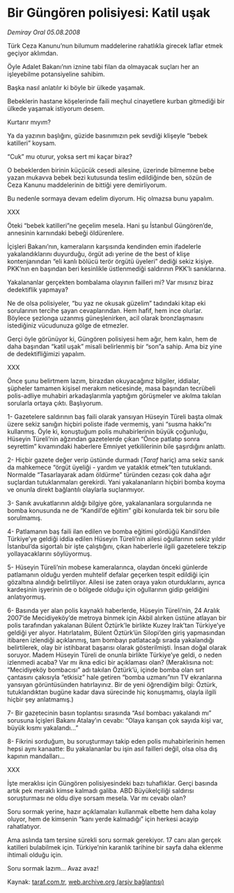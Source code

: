 # Bir Güngören polisiyesi: Katil uşak

*Demiray Oral 05.08.2008*

<div class="yazi"><p>Türk Ceza Kanunu’nun bilumum maddelerine rahatlıkla girecek laflar etmek geçiyor aklımdan.</p>
<p>Öyle Adalet Bakanı’nın iznine tabi filan da olmayacak suçları her an işleyebilme potansiyeline sahibim.</p>
<p>Başka nasıl anlatılır ki böyle bir ülkede yaşamak.</p>
<p>Bebeklerin hastane köşelerinde faili meçhul cinayetlere kurban gitmediği bir ülkede yaşamak istiyorum desem.</p>
<p>Kurtarır mıyım?</p>
<p>Ya da yazının başlığını, güzide basınımızın pek sevdiği klişeyle “bebek katilleri” koysam.</p>
<p>“Cuk” mu oturur, yoksa sert mi kaçar biraz?</p>
<p>O bebeklerden birinin küçücük cesedi ailesine, üzerinde bilmemne bebe yazan mukavva bebek bezi kutusunda teslim edildiğinde ben, sözün de Ceza Kanunu maddelerinin de bittiği yere demirliyorum.</p>
<p>Bu nedenle sormaya devam edelim diyorum. Hiç olmazsa bunu yapalım.</p>
<p>XXX</p>
<p>Öteki “bebek katilleri”ne geçelim mesela. Hani şu İstanbul Güngören’de, annesinin karnındaki bebeği öldürenlere.</p>
<p>İçişleri Bakanı’nın, kameraların karşısında kendinden emin ifadelerle yakalandıklarını duyurduğu, örgüt adı yerine de the best of klişe kontenjanından “eli kanlı bölücü terör örgütü üyeleri” dediği sekiz kişiye. PKK’nın en başından beri kesinlikle üstlenmediği saldırının PKK’lı sanıklarına.</p>
<p>Yakalananlar gerçekten bombalama olayının failleri mi? Var mısınız biraz dedektiflik yapmaya? </p>
<p>Ne de olsa polisiyeler, “bu yaz ne okusak güzelim” tadındaki kitap eki sorularının tercihe şayan cevaplarından. Hem hafif, hem ince olurlar. Böylece şezlonga uzanmış güneşlenirken, acil olarak bronzlaşmasını istediğiniz vücudunuza gölge de etmezler.</p>
<p>Gerçi öyle görünüyor ki, Güngören polisiyesi hem ağır, hem kalın, hem de daha başından “katil uşak” misali belirlenmiş bir “son”a sahip. Ama biz yine de dedektifliğimizi yapalım. </p>
<p>XXX</p>
<p>Önce şunu belirtmem lazım, birazdan okuyacağınız bilgiler, iddialar, şüpheler tamamen kişisel merakım neticesinde, masa başından tecrübeli polis-adliye muhabiri arkadaşlarımla yaptığım görüşmeler ve akılma takılan sorularla ortaya çıktı. Başlıyorum.</p>
<p>1- Gazetelere saldırının baş faili olarak yansıyan Hüseyin Türeli başta olmak üzere sekiz sanığın hiçbiri poliste ifade vermemiş, yani “susma hakkı”nı kullanmış. Öyle ki, konuştuğum polis muhabirlerinin büyük çoğunluğu, Hüseyin Türeli’nin ağzından gazetelerde çıkan “Önce patlatıp sonra seyrettim” kıvamındaki haberlere Emniyet yetkililerinin bile şaşırdığını anlattı.</p>
<p>2- Hiçbir gazete değer verip üstünde durmadı (<i>Taraf</i> hariç) ama sekiz sanık da mahkemece “örgüt üyeliği - yardım ve yataklık etmek”ten tutuklandı. Normalde “Tasarlayarak adam öldürme” türünden cezası çok daha ağır suçlardan tutuklanmaları gerekirdi. Yani yakalananların hiçbiri bomba koyma ve onunla direkt bağlantılı olaylarla suçlanmıyor.</p>
<p>3- Sanık avukatlarının aldığı bilgiye göre, yakalananlara sorgularında ne bomba konusunda ne de “Kandil’de eğitim” gibi konularda tek bir soru bile sorulmamış.</p>
<p>4- Patlamanın baş faili ilan edilen ve bomba eğitimi gördüğü Kandil’den Türkiye’ye geldiği iddia edilen Hüseyin Türeli’nin ailesi oğullarının sekiz yıldır İstanbul’da sigortalı bir işte çalıştığını, çıkan haberlerle ilgili gazetelere tekzip yollayacaklarını söylüyormuş.</p>
<p>5- Hüseyin Türeli’nin mobese kameralarınca, olaydan önceki günlerde patlamanın olduğu yerden muhtelif defalar geçerken tespit edildiği için gözaltına alındığı belirtiliyor. Ailesi ise zaten oraya yakın oturduklarını, ayrıca kardeşinin işyerinin de o bölgede olduğu için oğullarının gidip geldiğini anlatıyormuş.</p>
<p>6- Basında yer alan polis kaynaklı haberlerde, Hüseyin Türeli’nin, 24 Aralık 2007’de Mecidiyeköy’de metroya binmek için Akbil alırken üstüne atlayan bir polis tarafından yakalanan Bülent Öztürk’le birlikte Kuzey Irak’tan Türkiye’ye geldiği yer alıyor. Hatırlatalım, Bülent Öztürk’ün Silopi’den giriş yapmasından itibaren izlendiği açıklanmış, tam bombayı patlatacağı sırada yakalandığı belirtilerek, olay bir istihbarat başarısı olarak gösterilmişti. İnsan doğal olarak soruyor. Madem Hüseyin Türeli de onunla birlikte Türkiye’ye geldi, o neden izlenmedi acaba? Var mı ikna edici bir açıklaması olan? (Meraklısına not: “Mecidiyeköy bombacısı” adı takılan Öztürk’ü, içinde bomba olan sırt çantasını çakısıyla “etkisiz” hale getiren “bomba uzmanı”nın TV ekranlarına yansıyan görüntüsünden hatırlayınız. Bir de yeni öğrendiğim bilgi: Öztürk, tutuklandıktan bugüne kadar dava sürecinde hiç konuşmamış, olayla ilgili hiçbir şey anlatmamış.)</p>
<p>7- Bir gazetecinin basın toplantısı sırasında “Asıl bombacı yakalandı mı” sorusuna İçişleri Bakanı Atalay’ın cevabı: “Olaya karışan çok sayıda kişi var, büyük kısmı yakalandı...”</p>
<p>8- Fikrini sorduğum, bu soruşturmayı takip eden polis muhabirlerinin hemen hepsi aynı kanaatte: Bu yakalananlar bu işin asıl failleri değil, olsa olsa dış kapının mandalları...</p>
<p>XXX</p>
<p>İşte meraklısı için Güngören polisiyesindeki bazı tuhaflıklar. Gerçi basında artık pek meraklı kimse kalmadı galiba. ABD Büyükelçiliği saldırısı soruşturması ne oldu diye sorsam mesela. Var mı cevabı olan?</p>
<p>Soru sormak yerine, hazır açıklamaları kullanmak elbette hem daha kolay oluyor, hem de kimsenin “kanı yerde kalmadığı” için herkesi acayip rahatlatıyor.</p>
<p>Ama aslında tam tersine sürekli soru sormak gerekiyor. 17 canı alan gerçek katilleri bulabilmek için. Türkiye’nin karanlık tarihine bir sayfa daha eklenme ihtimali olduğu için.</p>
<p>Soru sormak lazım... Avaz avaz!</p>
<p></p></div>

Kaynak: [taraf.com.tr](m), [web.archive.org (arşiv bağlantısı)](http://web.archive.org/web/20101201093949/http://taraf.com.tr/demiray-oral/makale-bir-gungoren-polisiyesi-katil-usak.htm)
